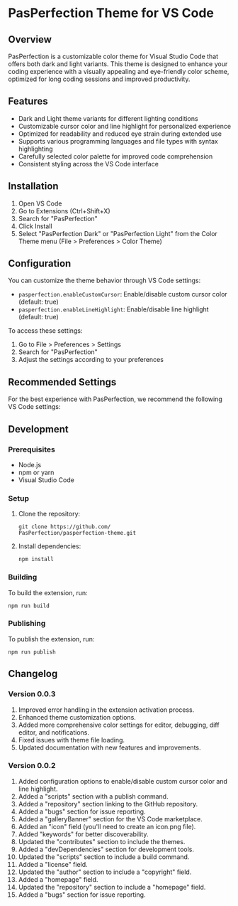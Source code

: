 # PasPerfection Theme for VS Code

## Overview
PasPerfection is a customizable color theme for Visual Studio Code that offers both dark and light variants. This theme is designed to enhance your coding experience with a visually appealing and eye-friendly color scheme, optimized for long coding sessions and improved productivity.

## Features
- Dark and Light theme variants for different lighting conditions
- Customizable cursor color and line highlight for personalized experience
- Optimized for readability and reduced eye strain during extended use
- Supports various programming languages and file types with syntax highlighting
- Carefully selected color palette for improved code comprehension
- Consistent styling across the VS Code interface

## Installation
1. Open VS Code
2. Go to Extensions (Ctrl+Shift+X)
3. Search for "PasPerfection"
4. Click Install
5. Select "PasPerfection Dark" or "PasPerfection Light" from the Color Theme menu (File > Preferences > Color Theme)

## Configuration
You can customize the theme behavior through VS Code settings:

- `pasperfection.enableCustomCursor`: Enable/disable custom cursor color (default: true)
- `pasperfection.enableLineHighlight`: Enable/disable line highlight (default: true)

To access these settings:
1. Go to File > Preferences > Settings
2. Search for "PasPerfection"
3. Adjust the settings according to your preferences

## Recommended Settings
For the best experience with PasPerfection, we recommend the following VS Code settings:

## Development

### Prerequisites
- Node.js
- npm or yarn
- Visual Studio Code

### Setup
1. Clone the repository:
   ```
   git clone https://github.com/
   PasPerfection/pasperfection-theme.git
   ```
2. Install dependencies:
   ```
   npm install
   ```

### Building
To build the extension, run:
```
npm run build
```

### Publishing
To publish the extension, run:
```
npm run publish
```

## Changelog

### Version 0.0.3
1. Improved error handling in the extension activation process.
2. Enhanced theme customization options.
3. Added more comprehensive color settings for editor, debugging, diff editor, and notifications.
4. Fixed issues with theme file loading.
5. Updated documentation with new features and improvements.

### Version 0.0.2
1. Added configuration options to enable/disable custom cursor color and line highlight.
2. Added a "scripts" section with a publish command.
3. Added a "repository" section linking to the GitHub repository.
4. Added a "bugs" section for issue reporting.
5. Added a "galleryBanner" section for the VS Code marketplace.
6. Added an "icon" field (you'll need to create an icon.png file).
7. Added "keywords" for better discoverability.
8. Updated the "contributes" section to include the themes.
9. Added a "devDependencies" section for development tools.
10. Updated the "scripts" section to include a build command.
11. Added a "license" field.
12. Updated the "author" section to include a "copyright" field.
13. Added a "homepage" field.
14. Updated the "repository" section to include a "homepage" field.
15. Added a "bugs" section for issue reporting.
